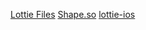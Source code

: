 [Lottie Files](https://lottiefiles.com/popular)
[Shape.so](https://shape.so/)
[lottie-ios](https://github.com/airbnb/lottie-ios)